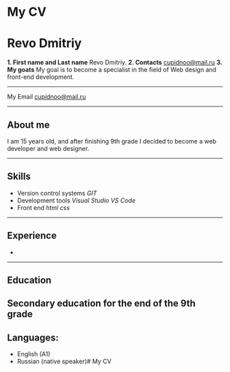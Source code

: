 # My CV
# Revo Dmitriy

**1. First name and Last name** Revo Dmitriy.
**2. Contacts** cupidnoo@mail.ru
**3. My goats** My goal is to become a specialist in the field of Web design and front-end development.

---

My Email cupidnoo@mail.ru

---

## About me

I am 15 years old, and after finishing 9th grade I decided to become a web developer and web designer.

---

## Skills


- Version control systems
  _GIT_
- Development tools
  _Visual Studio_
  _VS Code_
- Front end
  _html_
  _css_

---

## Experience
 -
---

## Education
Secondary education for the end of the 9th grade
---

## Languages:

- English (A1)
- Russian (native speaker)# My CV
